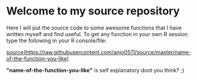 # Welcome to my source repository

Here I will put the source code to some awesome functions that I have written 
myself and find useful. To get any function in your own R session type the 
following in your R console/file:

[source(https://raw.githubusercontent.com/anjo0511/source/master/name-of-the-function-you-like)](https://github.com/anjo0511/source)


**"name-of-the-function-you-like"** is self explanatory dont you think? ;)

